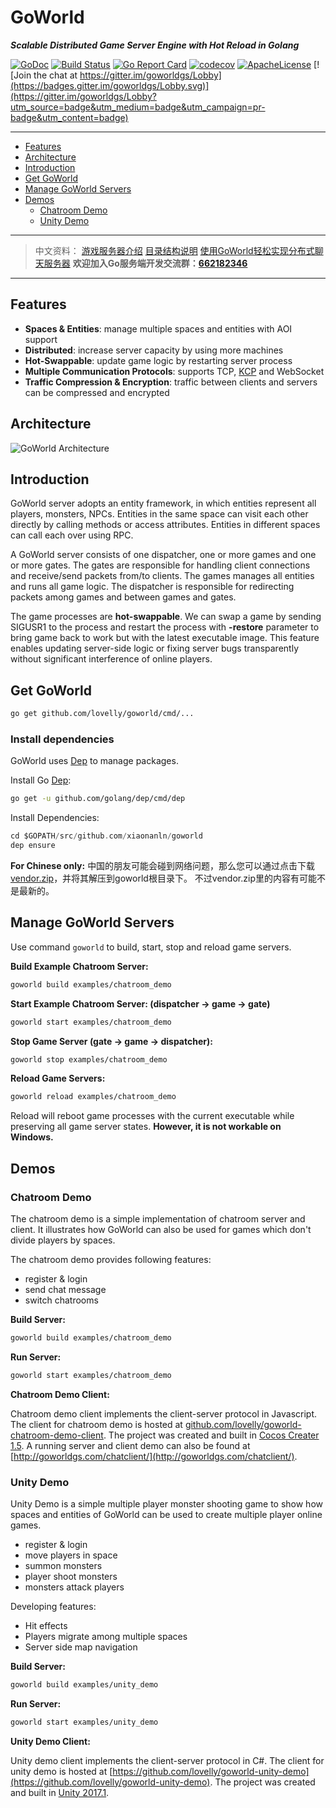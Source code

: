 # GoWorld
_**Scalable Distributed Game Server Engine with Hot Reload in Golang**_

[![GoDoc](https://godoc.org/github.com/lovelly/goworld?status.png)](https://godoc.org/github.com/lovelly/goworld) [![Build Status](https://api.travis-ci.org/xiaonanln/goworld.svg?branch=master)](https://travis-ci.org/xiaonanln/goworld) [![Go Report Card](https://goreportcard.com/badge/github.com/lovelly/goworld)](https://goreportcard.com/report/github.com/lovelly/goworld) [![codecov](https://codecov.io/gh/xiaonanln/goworld/branch/master/graph/badge.svg)](https://codecov.io/gh/xiaonanln/goworld) [![ApacheLicense](https://img.shields.io/badge/license-APACHE%20License-blue.svg)](https://raw.githubusercontent.com/xiaonanln/goworld/master/LICENSE)
[![Join the chat at https://gitter.im/goworldgs/Lobby](https://badges.gitter.im/goworldgs/Lobby.svg)](https://gitter.im/goworldgs/Lobby?utm_source=badge&utm_medium=badge&utm_campaign=pr-badge&utm_content=badge)

---------------------------------------
  * [Features](#features)
  * [Architecture](#architecture)
  * [Introduction](#introduction)
  * [Get GoWorld](#get-goworld)
  * [Manage GoWorld Servers](#manage-goworld-servers)
  * [Demos](#demos)
    * [Chatroom Demo](#chatroom-demo)
    * [Unity Demo](#unity-demo)
---------------------------------------
>  中文资料：
> [游戏服务器介绍](http://www.cnblogs.com/isaiah/p/7259036.html)
> [目录结构说明](https://github.com/lovelly/goworld/wiki/GoWorld%E6%B8%B8%E6%88%8F%E6%9C%8D%E5%8A%A1%E5%99%A8%E5%BC%95%E6%93%8E%E7%9B%AE%E5%BD%95%E7%BB%93%E6%9E%84)
> [使用GoWorld轻松实现分布式聊天服务器](https://github.com/lovelly/goworld/wiki/%E4%BD%BF%E7%94%A8GoWorld%E6%B8%B8%E6%88%8F%E6%9C%8D%E5%8A%A1%E5%99%A8%E5%BC%95%E6%93%8E%E8%BD%BB%E6%9D%BE%E5%AE%9E%E7%8E%B0%E5%88%86%E5%B8%83%E5%BC%8F%E8%81%8A%E5%A4%A9%E6%9C%8D%E5%8A%A1%E5%99%A8)
> **欢迎加入Go服务端开发交流群：[662182346](http://shang.qq.com/wpa/qunwpa?idkey=f2a99bd9bd9e6df3528174180aad753d05b372a8828e1b8e5c1ec5df42b301db)**
---------------------------------------  
## Features
* **Spaces & Entities**: manage multiple spaces and entities with AOI support
* **Distributed**: increase server capacity by using more machines
* **Hot-Swappable**: update game logic by restarting server process
* **Multiple Communication Protocols**: supports TCP, [KCP](https://github.com/skywind3000/kcp) and WebSocket
* **Traffic Compression & Encryption**: traffic between clients and servers can be compressed and encrypted

## Architecture
![GoWorld Architecture](http://goworldgs.com/public/img/goworld_arch.png "GoWorld Architecture")

## Introduction
GoWorld server adopts an entity framework, in which entities represent all players, monsters, NPCs.
Entities in the same space can visit each other directly by calling methods or access attributes. 
Entities in different spaces can call each over using RPC.

A GoWorld server consists of one dispatcher, one or more games and one or more gates. 
The gates are responsible for handling client connections and receive/send packets from/to clients. 
The games manages all entities and runs all game logic. 
The dispatcher is responsible for redirecting packets among games and between games and gates.  

The game processes are **hot-swappable**. 
We can swap a game by sending SIGUSR1 to the process and restart the process with **-restore** parameter to bring game 
back to work but with the latest executable image. This feature enables updating server-side logic or fixing server bugs
 transparently without significant interference of online players. 

## Get GoWorld
```bash
go get github.com/lovelly/goworld/cmd/...
```

### Install dependencies

GoWorld uses [Dep](https://github.com/golang/dep) to manage packages. 

Install Go [Dep](https://github.com/golang/dep#setup):
```bash
go get -u github.com/golang/dep/cmd/dep
```
Install Dependencies: 
```go
cd $GOPATH/src/github.com/xiaonanln/goworld
dep ensure
```

**For Chinese only:** 
中国的朋友可能会碰到网络问题，那么您可以通过点击下载[vendor.zip](http://goworldgs.com/goworld_files/vendor.zip)，并将其解压到goworld根目录下。
不过vendor.zip里的内容有可能不是最新的。

## Manage GoWorld Servers
Use command `goworld` to build, start, stop and reload game servers. 

**Build Example Chatroom Server:**
```bash
goworld build examples/chatroom_demo
```

**Start Example Chatroom Server: (dispatcher -> game -> gate)**
```bash
goworld start examples/chatroom_demo
``` 

**Stop Game Server (gate -> game -> dispatcher):**
```bash
goworld stop examples/chatroom_demo
```

**Reload Game Servers:**
```bash
goworld reload examples/chatroom_demo
```
Reload will reboot game processes with the current executable while preserving all game server states. 
**However, it is not workable on Windows.**  


## Demos

### Chatroom Demo
The chatroom demo is a simple implementation of chatroom server and client. It illustrates how
GoWorld can also be used for games which don't divide players by spaces. 

The chatroom demo provides following features:
* register & login
* send chat message
* switch chatrooms

**Build Server:**
```bash
goworld build examples/chatroom_demo
```
**Run Server:**
```bash
goworld start examples/chatroom_demo
```

**Chatroom Demo Client:**

Chatroom demo client implements the client-server protocol in Javascript.  
The client for chatroom demo is hosted at [github.com/lovelly/goworld-chatroom-demo-client](https://github.com/lovelly/goworld-chatroom-demo-client).
The project was created and built in [Cocos Creater 1.5](http://www.cocos2d-x.org/). A running server and client demo can also be found at [http://goworldgs.com/chatclient/](http://goworldgs.com/chatclient/).

### Unity Demo
Unity Demo is a simple multiple player monster shooting game to show how spaces and entities of GoWorld
can be used to create multiple player online games.  

* register & login
* move players in space
* summon monsters
* player shoot monsters
* monsters attack players

Developing features:
* Hit effects
* Players migrate among multiple spaces
* Server side map navigation

**Build Server:**
```bash
goworld build examples/unity_demo
```
**Run Server:**
```bash
goworld start examples/unity_demo
```

**Unity Demo Client:**

Unity demo client implements the client-server protocol in C#. 
The client for unity demo is hosted at [https://github.com/lovelly/goworld-unity-demo](https://github.com/lovelly/goworld-unity-demo).
The project was created and built in [Unity 2017.1](https://unity3d.com/). 
